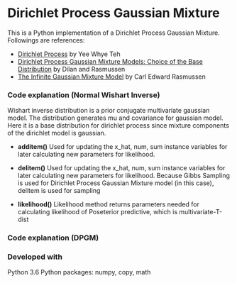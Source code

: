 # Dirichlet Process Gaussian Mixture

This is a Python implementation of a Dirichlet Process Gaussian Mixture. Followings are references:
* [Dirichlet Process](https://www.stats.ox.ac.uk/~teh/research/npbayes/Teh2010a.pdf) by Yee Whye Teh <br>
* [Dirichlet Process Gaussian Mixture Models: Choice of the Base Distribution](http://mlg.eng.cam.ac.uk/pub/pdf/GoeRas10.pdf) by Dilan and Rasmussen <br>
* [The Infinite Gaussian Mixture Model](https://www.seas.harvard.edu/courses/cs281/papers/rasmussen-1999a.pdf) by Carl Edward Rasmussen

### Code explanation (Normal Wishart Inverse)
Wishart inverse distribution is a prior conjugate multivariate gaussian model. The distribution generates mu and covariance for gaussian model. Here it is a base distribution for dirichlet process since mixture components of the dirichlet model is gaussian.<br>
* __additem()__
Used for updating the x_hat, num, sum instance variables for later calculating new parameters for likelihood.

* __delitem()__
Used for updating the x_hat, num, sum instance variables for later calculating new parameters for likelihood. Because Gibbs Sampling is used for Dirichlet Process Gaussian Mixture model (in this case), delitem is used for sampling

* __likelihood()__
Likelihood method returns parameters needed for calculating likelihood of Poseterior predictive, which is multivariate-T-dist

### Code explanation (DPGM)



### Developed with
Python 3.6
Python packages: numpy, copy, math
